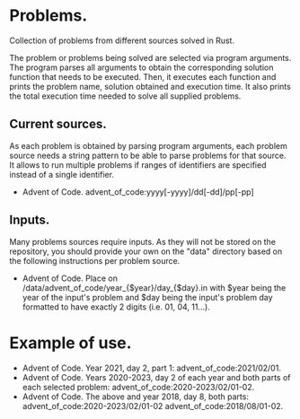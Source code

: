 # Problems.

Collection of problems from different sources solved in Rust. 

The problem or problems being solved are selected via program arguments. The
program parses all arguments to obtain the corresponding solution function that
needs to be executed. Then, it executes each function and prints the problem 
name, solution obtained and execution time. It also prints the total execution 
time needed to solve all supplied problems. 

## Current sources.

As each problem is obtained by parsing program arguments, each problem source 
needs a string pattern to be able to parse problems for that source. It allows 
to run multiple problems if ranges of identifiers are specified instead of a 
single identifier.

* Advent of Code. advent_of_code:yyyy[-yyyy]/dd[-dd]/pp[-pp]

## Inputs.

Many problems sources require inputs. As they will not be stored on the 
repository, you should provide your own on the "data" directory based on the 
following instructions per problem source.

* Advent of Code. Place on /data/advent_of_code/year_{$year}/day_{$day}.in with
	$year being the year of the input's problem and $day being the input's 
	problem day formatted to have exactly 2 digits (i.e. 01, 04, 11...).

# Example of use.

* Advent of Code. Year 2021, day 2, part 1: advent_of_code:2021/02/01.
* Advent of Code. Years 2020-2023, day 2 of each year and both parts of each 
	selected problem: advent_of_code:2020-2023/02/01-02.
* Advent of Code. The above and year 2018, day 8, both parts: 
	advent_of_code:2020-2023/02/01-02 advent_of_code:2018/08/01-02.